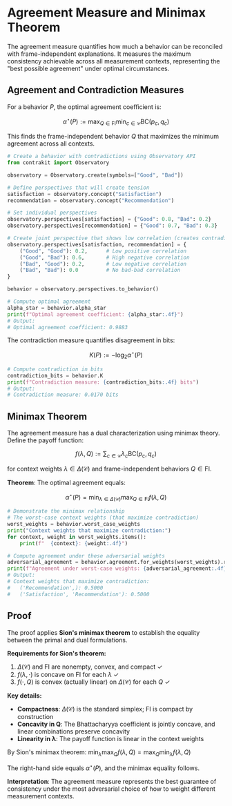 # Agreement Measure and Minimax Theorem

The agreement measure quantifies how much a behavior can be reconciled with frame-independent explanations. It measures the maximum consistency achievable across all measurement contexts, representing the "best possible agreement" under optimal circumstances.

## Agreement and Contradiction Measures

For a behavior $P$, the optimal agreement coefficient is:

$$
\alpha^\star(P) := \max_{Q \in \text{FI}} \min_{c \in \mathcal{C}} \text{BC}(p_c, q_c)
$$

This finds the frame-independent behavior $Q$ that maximizes the minimum agreement across all contexts.

```python
# Create a behavior with contradictions using Observatory API
from contrakit import Observatory

observatory = Observatory.create(symbols=["Good", "Bad"])

# Define perspectives that will create tension
satisfaction = observatory.concept("Satisfaction")
recommendation = observatory.concept("Recommendation")

# Set individual perspectives
observatory.perspectives[satisfaction] = {"Good": 0.8, "Bad": 0.2}
observatory.perspectives[recommendation] = {"Good": 0.7, "Bad": 0.3}

# Create joint perspective that shows low correlation (creates contradiction)
observatory.perspectives[satisfaction, recommendation] = {
    ("Good", "Good"): 0.2,      # Low positive correlation
    ("Good", "Bad"): 0.6,       # High negative correlation
    ("Bad", "Good"): 0.2,       # Low negative correlation
    ("Bad", "Bad"): 0.0         # No bad-bad correlation
}

behavior = observatory.perspectives.to_behavior()

# Compute optimal agreement
alpha_star = behavior.alpha_star
print(f"Optimal agreement coefficient: {alpha_star:.4f}")
# Output:
# Optimal agreement coefficient: 0.9883
```

The contradiction measure quantifies disagreement in bits:

$$
K(P) := -\log_2 \alpha^\star(P)
$$

```python
# Compute contradiction in bits
contradiction_bits = behavior.K
print(f"Contradiction measure: {contradiction_bits:.4f} bits")
# Output:
# Contradiction measure: 0.0170 bits
```

## Minimax Theorem

The agreement measure has a dual characterization using minimax theory. Define the payoff function:

$$
f(\lambda, Q) := \sum_{c \in \mathcal{C}} \lambda_c \text{BC}(p_c, q_c)
$$

for context weights $\lambda \in \Delta(\mathcal{C})$ and frame-independent behaviors $Q \in \text{FI}$.

**Theorem**: The optimal agreement equals:

$$
\alpha^\star(P) = \min_{\lambda \in \Delta(\mathcal{C})} \max_{Q \in \text{FI}} f(\lambda, Q)
$$

```python
# Demonstrate the minimax relationship
# The worst-case context weights (that maximize contradiction)
worst_weights = behavior.worst_case_weights
print("Context weights that maximize contradiction:")
for context, weight in worst_weights.items():
    print(f"  {context}: {weight:.4f}")

# Compute agreement under these adversarial weights
adversarial_agreement = behavior.agreement.for_weights(worst_weights).result
print(f"Agreement under worst-case weights: {adversarial_agreement:.4f}")
# Output:
# Context weights that maximize contradiction:
#   ('Recommendation',): 0.5000
#   ('Satisfaction', 'Recommendation'): 0.5000
```

## Proof

The proof applies **Sion's minimax theorem** to establish the equality between the primal and dual formulations.

**Requirements for Sion's theorem:**
1. $\Delta(\mathcal{C})$ and FI are nonempty, convex, and compact ✓
2. $f(\lambda, \cdot)$ is concave on FI for each $\lambda$ ✓  
3. $f(\cdot, Q)$ is convex (actually linear) on $\Delta(\mathcal{C})$ for each $Q$ ✓

**Key details:**
- **Compactness**: $\Delta(\mathcal{C})$ is the standard simplex; FI is compact by construction
- **Concavity in Q**: The Bhattacharyya coefficient is jointly concave, and linear combinations preserve concavity
- **Linearity in λ**: The payoff function is linear in the context weights

By Sion's minimax theorem: $\min_\lambda \max_Q f(\lambda, Q) = \max_Q \min_\lambda f(\lambda, Q)$

The right-hand side equals $\alpha^\star(P)$, and the minimax equality follows.

**Interpretation**: The agreement measure represents the best guarantee of consistency under the most adversarial choice of how to weight different measurement contexts.
